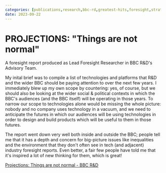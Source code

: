 ```yaml
---
categories: [publications,research,bbc-rd,greatest-hits,foresight,strategy]
date: 2023-09-22
---
```


# PROJECTIONS: "Things are not normal"

A foresight report produced as Lead Foresight Researcher in BBC R&D's Advisory Team.

My inital brief was to compile a list of technologies and platforms that R&D and the wider BBC should be paying attention to over the next few years. I immediately blew up my own scope by countering: yes, of course, but we should also be looking at the wider social & political contexts in which the BBC's audiences (and the BBC itself) will be operating in those years. To narrow our scope to technologies alone would be missing the whole picture: nobody and no company uses technology in a vacuum, and we need to anticipate the futures in which our audiences will be using technologies in order to design and build products which will be useful to them in those futures.

The report went down very well both inside and outside the BBC; people tell me that it has a depth and concern for big-picture issues like inequalities and the environment that they don't often see in tech (and adjacent) industry foresight reports. Even better, a fair few people have told me that it's inspired a lot of new thinking for them, which is great!

[Projections: Things are not normal - BBC R&D](https://www.bbc.co.uk/rd/blog/2023-10-projections-things-are-not-normal)